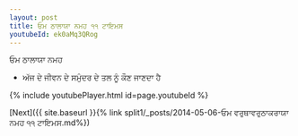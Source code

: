 ```yaml
---
layout: post
title: ਓਮ ਠਾਲਾਯਾ ਨਮਹ ੧੧ ਟਾਇਮਸ
youtubeId: ek0aMq3QRog
---
```

 
 
 ਓਮ ਠਾਲਾਯਾ ਨਮਹ  
 
 -  ਅੱਜ ਦੇ ਜੀਵਨ ਦੇ ਸਮੁੰਦਰ ਦੇ ਤਲ ਨੂੰ ਕੌਣ ਜਾਣਦਾ ਹੈ 
 
  
 
  
 
 
 
 
 
 


{% include youtubePlayer.html id=page.youtubeId %}
 
[Next]({{ site.baseurl }}{% link  split1/_posts/2014-05-06-ਓਮ ਵਰੁਥਾਵਰੁਠਾਕਰਾਯਾ ਨਮਹ ੧੧ ਟਾਇਮਸ.md%})
 
